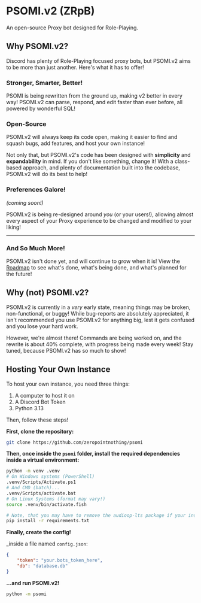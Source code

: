 # PSOMI.v2 (ZRpB)

An open-source Proxy bot designed for Role-Playing.


## Why PSOMI.v2?

Discord has plenty of Role-Playing focused proxy bots, but PSOMI.v2 aims to be more than just another. Here's what it has to offer!

### Stronger, Smarter, Better!

PSOMI is being rewritten from the ground up, making v2 better in every way! PSOMI.v2 can parse, respond, and edit faster than ever before, all powered by wonderful SQL!

### Open-Source

PSOMI.v2 will always keep its code open, making it easier to find and squash bugs, add features, and host your own instance!

Not only that, but PSOMI.v2's code has been designed with **simplicity** and **expandability** in mind. If you don't like something, change it! With a class-based approach, and plenty of documentation built into the codebase, PSOMI.v2 will do its best to help!

### Preferences Galore!

_(coming soon!)_

PSOMI.v2 is being re-designed around _you_ (or your users!), allowing almost every aspect of your Proxy experience to be changed and modified to your liking!

---

### And So Much More!

PSOMI.v2 isn't done yet, and will continue to grow when it is! View the [Roadmap](https://github.com/users/zeropointnothing/projects/14) to see what's done, what's being done, and what's planned for the future!


## Why (not) PSOMI.v2?

PSOMI.v2 is currently in a _very_ early state, meaning things may be broken, non-functional, or buggy! While bug-reports are absolutely appreciated, it isn't recommended you use PSOMI.v2 for anything big, lest it gets confused and you lose your hard work.

However, we're almost there! Commands are being worked on, and the rewrite is about 40% complete, with progress being made every week! Stay tuned, because PSOMI.v2 has so much to show!

## Hosting Your Own Instance

To host your own instance, you need three things:

1. A computer to host it on
2. A Discord Bot Token
3. Python 3.13

Then, follow these steps!

**First, clone the repository:**

```bash
git clone https://github.com/zeropointnothing/psomi
```

**Then, once inside the `psomi` folder, install the required dependencies inside a virtual environment:**

```bash
python -m venv .venv
# On Windows systems (PowerShell)
.venv/Scripts/Activate.ps1
# And CMD (batch)...
.venv/Scripts/activate.bat
# On Linux Systems (format may vary!)
source .venv/bin/activate.fish

# Note, that you may have to remove the audioop-lts package if your installation already has audioop present.
pip install -r requirements.txt 
```

**Finally, create the config!**

_inside a file named `config.json`:
```json
{
    "token": "your.bots_token_here",
    "db": "database.db"
}
```

**...and run PSOMI.v2!**

```bash
python -m psomi
```